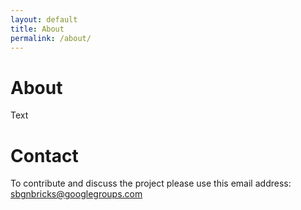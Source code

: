 ```yaml
---
layout: default
title: About
permalink: /about/
---
```


# About

Text

# Contact

To contribute and discuss the project please use this email address: [sbgnbricks@googlegroups.com](mailto:sbgnbricks@googlegroups.com)  


